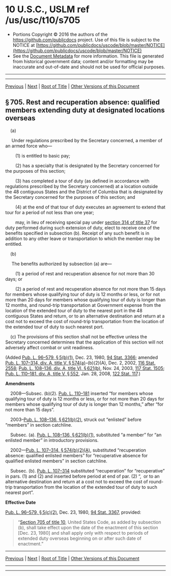 ---
---

# 10 U.S.C., USLM ref /us/usc/t10/s705

* Portions Copyright © 2016 the authors of the https://github.com/publicdocs project.
  Use of this file is subject to the NOTICE at [https://github.com/publicdocs/uscode/blob/master/NOTICE](https://github.com/publicdocs/uscode/blob/master/NOTICE)
* See the [Document Metadata](././../../../../../..//README.md) for more information.
  This file is generated from historical government data; content and/or formatting may be inaccurate and out-of-date and should not be used for official purposes.

----------
----------

[Previous](./../../../../../..//us/usc/t10/stA/ptII/ch40/m__us_usc_t10_s704.md) | [Next](./../../../../../..//us/usc/t10/stA/ptII/ch40/m__us_usc_t10_s705a.md) | [Root of Title](./../../../../../../) | [Other Versions of this Document](https://publicdocs.github.io/go/links?ns=uslm&ref=%2Fus%2Fusc%2Ft10%2Fs705)

## § 705. Rest and recuperation absence: qualified members extending duty at designated locations overseas

    (a)

     Under regulations prescribed by the Secretary concerned, a member of an armed force who—

        (1) is entitled to basic pay;

        (2) has a specialty that is designated by the Secretary concerned for the purposes of this section;

        (3) has completed a tour of duty (as defined in accordance with regulations prescribed by the Secretary concerned) at a location outside the 48 contiguous States and the District of Columbia that is designated by the Secretary concerned for the purposes of this section; and

        (4) at the end of that tour of duty executes an agreement to extend that tour for a period of not less than one year;

        may, in lieu of receiving special pay under [section 314 of title 37][/us/usc/t37/s314] for duty performed during such extension of duty, elect to receive one of the benefits specified in subsection (b). Receipt of any such benefit is in addition to any other leave or transportation to which the member may be entitled.

    (b)

     The benefits authorized by subsection (a) are—

        (1) a period of rest and recuperation absence for not more than 30 days; or

        (2) a period of rest and recuperation absence for not more than 15 days for members whose qualifying tour of duty is 12 months or less, or for not more than 20 days for members whose qualifying tour of duty is longer than 12 months, and round-trip transportation at Government expense from the location of the extended tour of duty to the nearest port in the 48 contiguous States and return, or to an alternative destination and return at a cost not to exceed the cost of round-trip transportation from the location of the extended tour of duty to such nearest port.

    (c) The provisions of this section shall not be effective unless the Secretary concerned determines that the application of this section will not adversely affect combat or unit readiness.

(Added [Pub. L. 96–579, § 5(b)(1)][/us/pl/96/579/s5/b/1], Dec. 23, 1980, [94 Stat. 3366][/us/stat/94/3366]; amended [Pub. L. 107–314, div. A, title V, § 574(a)][/us/pl/107/314/s574/a]–(b)(2)(A), Dec. 2, 2002, [116 Stat. 2558][/us/stat/116/2558]; [Pub. L. 108–136, div. A, title VI, § 621(b)][/us/pl/108/136/s621/b], Nov. 24, 2003, [117 Stat. 1505][/us/stat/117/1505]; [Pub. L. 110–181, div. A, title V, § 552][/us/pl/110/181/s552], Jan. 28, 2008, [122 Stat. 117][/us/stat/122/117].)

 __Amendments__ 

    2008—Subsec. (b)(2). [Pub. L. 110–181][/us/pl/110/181] inserted “for members whose qualifying tour of duty is 12 months or less, or for not more than 20 days for members whose qualifying tour of duty is longer than 12 months,” after “for not more than 15 days”.

    2003–[Pub. L. 108–136, § 621(b)(2)][/us/pl/108/136/s621/b/2], struck out “enlisted” before “members” in section catchline.

    Subsec. (a). [Pub. L. 108–136, § 621(b)(1)][/us/pl/108/136/s621/b/1], substituted “a member” for “an enlisted member” in introductory provisions.

    2002—[Pub. L. 107–314, § 574(b)(2)(A)][/us/pl/107/314/s574/b/2/A], substituted “recuperation absence: qualified enlisted members” for “recuperative absence for qualified enlisted members” in section catchline.

    Subsec. (b). [Pub. L. 107–314][/us/pl/107/314] substituted “recuperation” for “recuperative” in pars. (1) and (2) and inserted before period at end of par. (2) “, or to an alternative destination and return at a cost not to exceed the cost of round-trip transportation from the location of the extended tour of duty to such nearest port”.

 __Effective Date__ 

[Pub. L. 96–579, § 5(c)(2)][/us/pl/96/579/s5/c/2], Dec. 23, 1980, [94 Stat. 3367][/us/stat/94/3367], provided: 

> “[Section 705 of title 10][/us/usc/t10/s705], United States Code, as added by subsection (b), shall take effect upon the date of the enactment of this section \[Dec. 23, 1980\] and shall apply only with respect to periods of extended duty overseas beginning on or after such date of enactment.”

----------

[Previous](./../../../../../..//us/usc/t10/stA/ptII/ch40/m__us_usc_t10_s704.md) | [Next](./../../../../../..//us/usc/t10/stA/ptII/ch40/m__us_usc_t10_s705a.md) | [Root of Title](./../../../../../../) | [Other Versions of this Document](https://publicdocs.github.io/go/links?ns=uslm&ref=%2Fus%2Fusc%2Ft10%2Fs705)

----------
----------

[/us/usc/t37/s314]: https://publicdocs.github.io/go/links?ns=uslm&ref=%2Fus%2Fusc%2Ft37%2Fs314
[/us/pl/96/579/s5/b/1]: https://publicdocs.github.io/go/links?ns=uslm&ref=%2Fus%2Fpl%2F96%2F579%2Fs5%2Fb%2F1
[/us/stat/94/3366]: https://publicdocs.github.io/go/links?ns=uslm&ref=%2Fus%2Fstat%2F94%2F3366
[/us/pl/107/314/s574/a]: https://publicdocs.github.io/go/links?ns=uslm&ref=%2Fus%2Fpl%2F107%2F314%2Fs574%2Fa
[/us/stat/116/2558]: https://publicdocs.github.io/go/links?ns=uslm&ref=%2Fus%2Fstat%2F116%2F2558
[/us/pl/108/136/s621/b]: https://publicdocs.github.io/go/links?ns=uslm&ref=%2Fus%2Fpl%2F108%2F136%2Fs621%2Fb
[/us/stat/117/1505]: https://publicdocs.github.io/go/links?ns=uslm&ref=%2Fus%2Fstat%2F117%2F1505
[/us/pl/110/181/s552]: https://publicdocs.github.io/go/links?ns=uslm&ref=%2Fus%2Fpl%2F110%2F181%2Fs552
[/us/stat/122/117]: https://publicdocs.github.io/go/links?ns=uslm&ref=%2Fus%2Fstat%2F122%2F117
[/us/pl/110/181]: https://publicdocs.github.io/go/links?ns=uslm&ref=%2Fus%2Fpl%2F110%2F181
[/us/pl/108/136/s621/b/2]: https://publicdocs.github.io/go/links?ns=uslm&ref=%2Fus%2Fpl%2F108%2F136%2Fs621%2Fb%2F2
[/us/pl/108/136/s621/b/1]: https://publicdocs.github.io/go/links?ns=uslm&ref=%2Fus%2Fpl%2F108%2F136%2Fs621%2Fb%2F1
[/us/pl/107/314/s574/b/2/A]: https://publicdocs.github.io/go/links?ns=uslm&ref=%2Fus%2Fpl%2F107%2F314%2Fs574%2Fb%2F2%2FA
[/us/pl/107/314]: https://publicdocs.github.io/go/links?ns=uslm&ref=%2Fus%2Fpl%2F107%2F314
[/us/pl/96/579/s5/c/2]: https://publicdocs.github.io/go/links?ns=uslm&ref=%2Fus%2Fpl%2F96%2F579%2Fs5%2Fc%2F2
[/us/stat/94/3367]: https://publicdocs.github.io/go/links?ns=uslm&ref=%2Fus%2Fstat%2F94%2F3367
[/us/usc/t10/s705]: https://publicdocs.github.io/go/links?ns=uslm&ref=%2Fus%2Fusc%2Ft10%2Fs705


